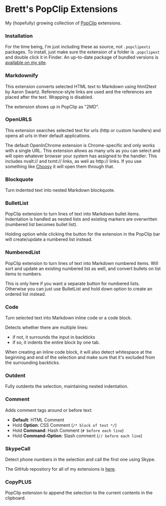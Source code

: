 Brett's PopClip Extensions
=================

My (hopefully) growing collection of [PopClip][popclip] extensions.

### Installation

For the time being, I'm just including these as source, not `.popclipextz` packages. To install, just make sure the extension of a folder is `.popclipext` and double click it in Finder. An up-to-date package of bundled versions is [available on my site](http://brettterpstra.com/2013/03/12/more-markdown-for-popclip/).

### Markdownify ###

This extension converts selected HTML text to Markdown using html2text by Aaron Swartz. Reference-style links are used and the references are placed after the text. Wrapping is disabled.

The extension shows up in PopClip as "2MD".

### OpenURLS

This extension searches selected text for urls (http or custom handlers) and opens all urls in their default applications.

The default OpenInChrome extension is Chrome-specific and only works with a single URL. This extension allows as many urls as you can select and will open whatever browser your system has assigned to the handler. This includes nvalt:// and txmt:// links, as well as http:// links. If you use something like [Choosy][choosy] it will open them through that.

### Blockquote

Turn indented text into nested Markdown blockquote.

### BulletList

PopClip extension to turn lines of text into Markdown bullet items. Indentation is handled as nested lists and existing markers are overwritten (numbered list becomes bullet list).

Holding option while clicking the button for the extension in the PopClip bar will create/update a numbered list instead.

### NumberedList

PopClip extension to turn lines of text into Markdown numbered items. Will sort and update an existing numbered list as well, and convert bullets on list items to numbers.

This is only here if you want a separate button for numbered lists. Otherwise you can just use BulletList and hold down option to create an ordered list instead.

### Code

Turn selected text into Markdown inline code or a code block. 

Detects whether there are multiple lines: 

* if not, it surrounds the input in backticks
* if so, it indents the entire block by one tab.

When creating an inline code block, it will also detect whitespace at the beginning and end of the selection and make sure that it's excluded from the surrounding backticks.

### Outdent

Fully outdents the selection, maintaining nested indentation.

### Comment

Adds comment tags around or before text:

* **Default**: HTML Comment
* Hold **Option**: CSS Comment (`/* block of text */`)
* Hold **Command**: Hash Comment (`# before each line`)
* Hold **Command-Option**: Slash comment (`// before each line`)

### SkypeCall

Detect phone numbers in the selection and call the first one using Skype.

The GitHub repository for all of my extensions is [here][github].

[popclip]: http://pilotmoon.com/popclip/
[choosy]: http://www.choosyosx.com/
[github]: https://github.com/ttscoff/popclipextensions

### CopyPLUS

PopClip extension to append the selection to the current contents in the clipboard.
